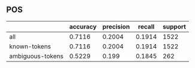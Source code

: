 
## POS

|                  | accuracy | precision | recall | support |
|------------------|----------|-----------|--------|---------|
| all              | 0.7116   | 0.2004    | 0.1914 | 1522    |
| known-tokens     | 0.7116   | 0.2004    | 0.1914 | 1522    |
| ambiguous-tokens | 0.5229   | 0.199     | 0.1845 | 262     |

